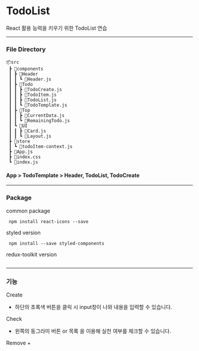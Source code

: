 # TodoList

React 활용 능력을 키우기 위한 TodoList 연습

----------------------

### File Directory 

```
📦src
 ┣ 📂components
 ┃ ┣ 📂Header
 ┃ ┃ ┗ 📜Header.js
 ┃ ┣ 📂Todo
 ┃ ┃ ┣ 📜TodoCreate.js
 ┃ ┃ ┣ 📜TodoItem.js
 ┃ ┃ ┣ 📜TodoList.js
 ┃ ┃ ┗ 📜TodoTemplate.js
 ┃ ┣ 📂Top
 ┃ ┃ ┣ 📜CurrentData.js
 ┃ ┃ ┗ 📜RemainingTodo.js
 ┃ ┗ 📂UI
 ┃ ┃ ┣ 📜Card.js
 ┃ ┃ ┗ 📜Layout.js
 ┣ 📂store
 ┃ ┗ 📜todoItem-context.js
 ┣ 📜App.js
 ┣ 📜index.css
 ┗ 📜index.js
 ```
 
 #### App > TodoTemplate > Header, TodoList, TodoCreate
 
 --------------------------
 
### Package

common package
```
 npm install react-icons --save
```
styled version
```
 npm install --save styled-components
```
redux-toolkit version
```
```

------------------------------

### 기능

Create
+ 하단의 초록색 버튼을 클릭 시 input창이 나와 내용을 입력할 수 있습니다.

Check
+ 왼쪽의 동그라미 버튼 or 목록  을 이용해 실천 여부를 체크할 수 있습니다.

Remove
+ 

